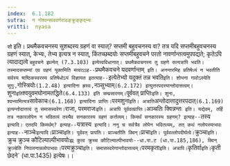 ```yaml
---
index:  6.1.182
sutra:  न गोश्वन्साववर्णराडङ्क्रुङ्कृद्भ्यः
vritti:  nyasa
---
```


`सौ` इति। प्रथमैकवचनस्य सुशब्दस्य ग्रहणं वा स्यात्? सप्तमी बहुवचनस्य वा? तत्र यदि सप्तमीबहुवचनस्य ग्रहणं स्यात्, केभ्यः, तेभ्य इत्यत्र न स्यात्, किंतच्छब्दयोः सप्तमीबहुवचने परतो नावर्णान्तत्वमुपपद्यते; कृतेऽपि त्यादाद्यत्वे `बहुवचने झल्येत् (7.3.103) इत्येत्त्वविधानात्। प्रथमैकवचनस्य तु ग्रहणे सत्यत्रापि भवति। तस्मादसप्तम्यां एव ग्रहणं युक्तमिति मत्वाऽऽह--`प्रथमैकवचने यदवर्णान्तम्` इति। अनन्तरमिह प्रतिषेध्यं न भवतीति सर्वस्य षाष्ठिकस्वरस्य प्रतिषेधोऽयं विज्ञायत इतत्याह--`इत्येतेभ्यो यदुक्तं तन्न भवति` इति। शोभना गावोऽस्येति सुगुः, `गोस्त्रियोः` (1.2.48) इत्यादिना ह्रस्वः, `नञ्सुभ्याम्` (6.2.172) इत्युत्तरपदस्यान्तोदात्तत्वम्।
`शुना` इति `श्वयुवमघोनामतद्धिते` (6.4.133) इति सम्प्रसारणम्। `पूर्ववत् प्राप्तिः` इति। शुना, श्वभ्यामित्यत्र `सावेकाचः` (6.1.168) इत्यादिना प्राप्तिः। `परमशुना` इति। अत्राति `अन्तोदात्तादुत्तरपदात्` (6.1.169) इत्यन्तोदात्तत्वं तु समासस्वरेण।
`राजा, परमराजः` इति। अत्रापि पूर्ववत्प्राप्तिः।
`अञ्चतिः क्विन्नन्तः` इति। यद्येवम्, तर्हि तत्र नकारलोपेन न भवितव्यं तस्यैव सनकारस्य ग्रहणं कर्त्तव्यम्। किमर्थं सनकारस्य ग्रहणम्? इत्याह--`तस्य` इत्यादि। एतदपि किमर्थम्? इत्याह--`यत्रास्य` इत्यादि। ननु च सर्वत्रैव लोपेन भवितव्यम्, तत् कथं नलोपस्याभावः इत्याह--`नाञ्चेः` इत्यादि। `प्राञ्चा` इति। पूर्ववत् प्रापतिः। प्राञ्चतीति क्विन्। `प्राचा` इति। पूर्ववल्लोपदीर्घत्वे।
`क्रुञ्चा` इति। `क्रुच क्रुञ्च कौटिल्याल्पीभावयोः` झ्र् कुत्व क्रुच्च कौटिल्याल्पीभावयोः--धा.पा.ट (धा.पा.185,186), क्विन् क्रुञ्चेति निपातनान्नलोपाभावः। `परमक्रुञ्चा` इति। समासस्वरेणान्तोदात्तत्वम्। `परमकृता` इति। अत्रापि। `कृतिर्वा` इति। `कृती छेदने` (धा.पा.1435) इत्येषः।।

